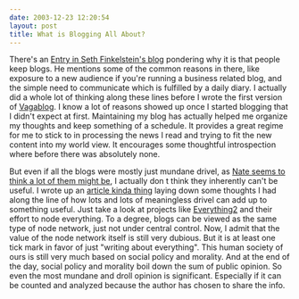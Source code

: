 ```yaml
---
date: 2003-12-23 12:20:54
layout: post
title: What is Blogging All About?
---
```


There's an [Entry in Seth Finkelstein's blog](http://sethf.com/infothought/blog/archives/000504.html) pondering why it is that people keep blogs. He mentions some of the common reasons in there, like exposure to a new audience if you're running a business related blog, and the simple need to communicate which is fulfilled by a daily diary. I actually did a whole lot of thinking along these lines before I wrote the first version of [Vagablog](http://www.bitsplitter.net/vagablog/). I know a lot of reasons showed up once I started blogging that I didn't expect at first. Maintaining my blog has actually helped me organize my thoughts and keep something of a schedule. It provides a great regime for me to stick to in processing the news I read and trying to fit the new content into my world view. It encourages some thoughtful introspection where before there was absolutely none.

But even if all the blogs were mostly just mundane drivel, as [Nate seems to think a lot of them might be](http://www.streettech.com/modules.php?op=modload&name=News&file=article&sid=376), I actually don t think they inherently can't be useful. I wrote up an [article kinda thing](http://www.bitsplitter.net/vagablog/blogging_for_nerds.html) laying down some thoughts I had along the line of how lots and lots of meaningless drivel can add up to something useful. Just take a look at projects like [Everything2](http://www.everything2.com/) and their effort to node everything. To a degree, blogs can be viewed as the same type of node network, just not under central control. Now, I admit that the value of the node network itself is still very dubious. But it is at least one tick mark in favor of just "writing about everything". This human society of ours is still very much based on social policy and morality. And at the end of the day, social policy and morality boil down the sum of public opinion. So even the most mundane and droll opinion is significant. Especially if it can be counted and analyzed because the author has chosen to share the info.
